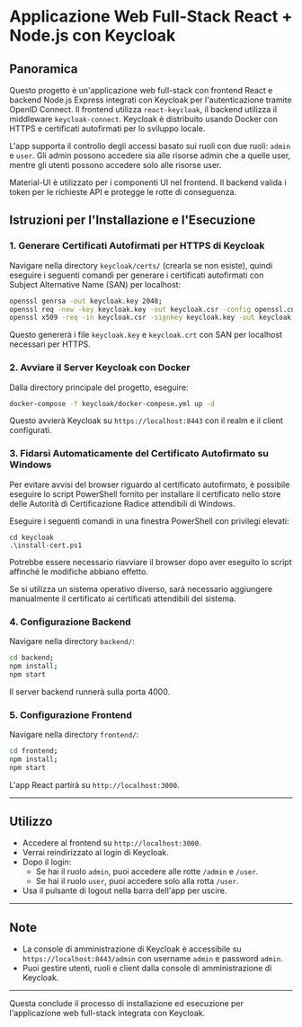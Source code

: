 # Applicazione Web Full-Stack React + Node.js con Keycloak

## Panoramica

Questo progetto è un'applicazione web full-stack con frontend React e backend Node.js Express integrati con Keycloak per l'autenticazione tramite OpenID Connect. Il frontend utilizza `react-keycloak`, il backend utilizza il middleware `keycloak-connect`. Keycloak è distribuito usando Docker con HTTPS e certificati autofirmati per lo sviluppo locale.

L'app supporta il controllo degli accessi basato sui ruoli con due ruoli: `admin` e `user`. Gli admin possono accedere sia alle risorse admin che a quelle user, mentre gli utenti possono accedere solo alle risorse user.

Material-UI è utilizzato per i componenti UI nel frontend. Il backend valida i token per le richieste API e protegge le rotte di conseguenza.



## Istruzioni per l'Installazione e l'Esecuzione

### 1. Generare Certificati Autofirmati per HTTPS di Keycloak

Navigare nella directory `keycloak/certs/` (crearla se non esiste), quindi eseguire i seguenti comandi per generare i certificati autofirmati con Subject Alternative Name (SAN) per localhost:

```bash
openssl genrsa -out keycloak.key 2048;
openssl req -new -key keycloak.key -out keycloak.csr -config openssl.cnf;
openssl x509 -req -in keycloak.csr -signkey keycloak.key -out keycloak.crt -extensions req_ext -extfile openssl.cnf -days 365
```

Questo genererà i file `keycloak.key` e `keycloak.crt` con SAN per localhost necessari per HTTPS.


### 2. Avviare il Server Keycloak con Docker

Dalla directory principale del progetto, eseguire:

```bash
docker-compose -f keycloak/docker-compose.yml up -d
```

Questo avvierà Keycloak su `https://localhost:8443` con il realm e il client configurati.

### 3. Fidarsi Automaticamente del Certificato Autofirmato su Windows

Per evitare avvisi del browser riguardo al certificato autofirmato, è possibile eseguire lo script PowerShell fornito per installare il certificato nello store delle Autorità di Certificazione Radice attendibili di Windows.

Eseguire i seguenti comandi in una finestra PowerShell con privilegi elevati:

```powershell(amministratore)
cd keycloak
.\install-cert.ps1

```

Potrebbe essere necessario riavviare il browser dopo aver eseguito lo script affinché le modifiche abbiano effetto.

Se si utilizza un sistema operativo diverso, sarà necessario aggiungere manualmente il certificato ai certificati attendibili del sistema.

### 4. Configurazione Backend

Navigare nella directory `backend/`:

```bash
cd backend;
npm install;
npm start
```

Il server backend runnerà sulla porta 4000.

### 5. Configurazione Frontend

Navigare nella directory `frontend/`:

```bash
cd frontend;
npm install;
npm start
```

L'app React partirà su `http://localhost:3000`.

---

## Utilizzo

- Accedere al frontend su `http://localhost:3000`.
- Verrai reindirizzato al login di Keycloak.
- Dopo il login:
  - Se hai il ruolo `admin`, puoi accedere alle rotte `/admin` e `/user`.
  - Se hai il ruolo `user`, puoi accedere solo alla rotta `/user`.
- Usa il pulsante di logout nella barra dell'app per uscire.

---

## Note

- La console di amministrazione di Keycloak è accessibile su `https://localhost:8443/admin` con username `admin` e password `admin`.
- Puoi gestire utenti, ruoli e client dalla console di amministrazione di Keycloak.

---

Questa conclude il processo di installazione ed esecuzione per l'applicazione web full-stack integrata con Keycloak.
